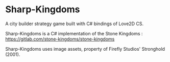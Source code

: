 # Sharp-Kingdoms

A city builder strategy game built with C# bindings of Love2D CS.

Sharp-Kingdoms is a C# implementation of the Stone Kingdoms : https://gitlab.com/stone-kingdoms/stone-kingdoms

Sharp-Kingdoms uses image assets, property of Firefly Studios' Stronghold (2001).
